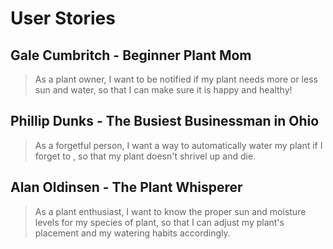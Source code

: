 # User Stories

## Gale Cumbritch - Beginner Plant Mom
> As a plant owner, I want to be notified if my plant needs more or less sun and water, so that I can make sure it is happy and healthy!

## Phillip Dunks - The Busiest Businessman in Ohio
> As a forgetful person, I want a way to automatically water my plant if I forget to , so that my plant doesn't shrivel up and die.

## Alan Oldinsen - The Plant Whisperer
> As a plant enthusiast, I want to know the proper sun and moisture levels for my species of plant, so that I can adjust my plant's placement and my watering habits accordingly.
